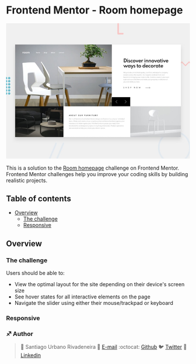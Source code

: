 # Frontend Mentor - Room homepage

![Design preview for the Room homepage coding challenge](./design/desktop-preview.jpg)

This is a solution to the [Room homepage](https://www.frontendmentor.io/challenges/room-homepage-BtdBY_ENq/hub/room-homepage-Sy3YsaHUq) challenge on Frontend Mentor. Frontend Mentor challenges help you improve your coding skills by building realistic projects.

## Table of contents

- [Overview](#overview)
  - [The challenge](#the-challenge)
  - [Responsive](#responsive)

## Overview

### The challenge

Users should be able to:

- View the optimal layout for the site depending on their device's screen size
- See hover states for all interactive elements on the page
- Navigate the slider using either their mouse/trackpad or keyboard

### Responsive

### :sagittarius: Author
> :man: Santiago Urbano Rivadeneira
> :e-mail: [E-mail](dsanturban@gmail.com)
> :octocat: [Github](https://github.com/sanurb)
> :bird: [Twitter](https://twitter.com/dsanturban)
> :blue_book: [Linkedin](https://www.linkedin.com/in/santurban)